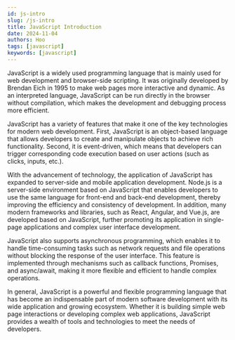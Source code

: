 ```yaml
---
id: js-intro
slug: /js-intro
title: JavaScript Introduction
date: 2024-11-04
authors: Hoo
tags: [javascript]
keywords: [javascript]
---
```


JavaScript is a widely used programming language that is mainly used for web development and browser-side scripting. It was originally developed by Brendan Eich in 1995 to make web pages more interactive and dynamic. As an interpreted language, JavaScript can be run directly in the browser without compilation, which makes the development and debugging process more efficient.

JavaScript has a variety of features that make it one of the key technologies for modern web development. First, JavaScript is an object-based language that allows developers to create and manipulate objects to achieve rich functionality. Second, it is event-driven, which means that developers can trigger corresponding code execution based on user actions (such as clicks, inputs, etc.).

With the advancement of technology, the application of JavaScript has expanded to server-side and mobile application development. Node.js is a server-side environment based on JavaScript that enables developers to use the same language for front-end and back-end development, thereby improving the efficiency and consistency of development. In addition, many modern frameworks and libraries, such as React, Angular, and Vue.js, are developed based on JavaScript, further promoting its application in single-page applications and complex user interface development.

JavaScript also supports asynchronous programming, which enables it to handle time-consuming tasks such as network requests and file operations without blocking the response of the user interface. This feature is implemented through mechanisms such as callback functions, Promises, and async/await, making it more flexible and efficient to handle complex operations.

In general, JavaScript is a powerful and flexible programming language that has become an indispensable part of modern software development with its wide application and growing ecosystem. Whether it is building simple web page interactions or developing complex web applications, JavaScript provides a wealth of tools and technologies to meet the needs of developers.
